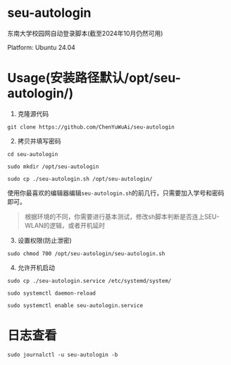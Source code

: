 # seu-autologin
东南大学校园网自动登录脚本(截至2024年10月仍然可用)

Platform: Ubuntu 24.04

# Usage(安装路径默认/opt/seu-autologin/)
1. 克隆源代码
   
`git clone https://github.com/ChenYuWuAi/seu-autologin`

2. 拷贝并填写密码
   
`cd seu-autologin`

`sudo mkdir /opt/seu-autologin`

`sudo cp ./seu-autologin.sh /opt/seu-autologin/`

使用你最喜欢的编辑器编辑`seu-autologin.sh`的前几行，只需要加入学号和密码即可。

> 根据环境的不同，你需要进行基本测试，修改sh脚本判断是否连上SEU-WLAN的逻辑，或者开机延时

3. 设置权限(防止泄密)
   
`sudo chmod 700 /opt/seu-autologin/seu-autologin.sh`

4. 允许开机启动
   
`sudo cp ./seu-autologin.service /etc/systemd/system/`

`sudo systemctl daemon-reload`

`sudo systemctl enable seu-autologin.service`
# 日志查看
`sudo journalctl -u seu-autologin -b`
